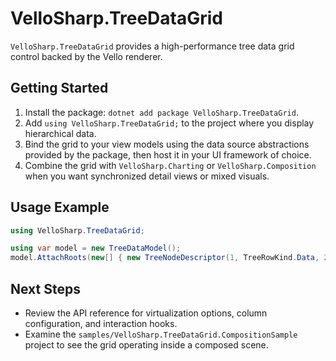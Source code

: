 # VelloSharp.TreeDataGrid

`VelloSharp.TreeDataGrid` provides a high-performance tree data grid control backed by the Vello renderer.

## Getting Started

1. Install the package: `dotnet add package VelloSharp.TreeDataGrid`.
2. Add `using VelloSharp.TreeDataGrid;` to the project where you display hierarchical data.
3. Bind the grid to your view models using the data source abstractions provided by the package, then host it in your UI framework of choice.
4. Combine the grid with `VelloSharp.Charting` or `VelloSharp.Composition` when you want synchronized detail views or mixed visuals.

## Usage Example

```csharp
using VelloSharp.TreeDataGrid;

using var model = new TreeDataModel();
model.AttachRoots(new[] { new TreeNodeDescriptor(1, TreeRowKind.Data, 24f, hasChildren: false) });
```

## Next Steps

- Review the API reference for virtualization options, column configuration, and interaction hooks.
- Examine the `samples/VelloSharp.TreeDataGrid.CompositionSample` project to see the grid operating inside a composed scene.

